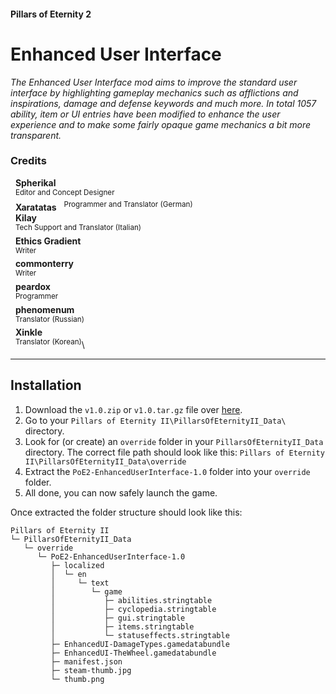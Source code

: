 #### Pillars of Eternity 2
# Enhanced User Interface
*The Enhanced User Interface mod aims to improve the standard user interface by highlighting gameplay mechanics such as afflictions and inspirations, damage and defense keywords and much more. In total 1057 ability, item or UI entries have been modified to enhance the user experience and to make some fairly opaque game mechanics a bit more transparent.*

### Credits
&nbsp;&nbsp;**Spherikal**\
&nbsp;&nbsp;<sup>Editor and Concept Designer</sup>\
&nbsp;&nbsp;**Xaratatas**
&nbsp;&nbsp;<sup>Programmer and Translator (German)</sup>\
&nbsp;&nbsp;**Kilay**\
&nbsp;&nbsp;<sup>Tech Support and Translator (Italian)</sup>\
&nbsp;&nbsp;**Ethics Gradient**\
&nbsp;&nbsp;<sup>Writer</sup>\
&nbsp;&nbsp;**commonterry**\
&nbsp;&nbsp;<sup>Writer</sup>\
&nbsp;&nbsp;**peardox**\
&nbsp;&nbsp;<sup>Programmer</sup>\
&nbsp;&nbsp;**phenomenum**\
&nbsp;&nbsp;<sup>Translator (Russian)</sup>\
&nbsp;&nbsp;**Xinkle**\
&nbsp;&nbsp;<sup>Translator (Korean)</sup>\

***

## Installation

1. Download the `v1.0.zip` or `v1.0.tar.gz` file over [here](releases).
2. Go to your `Pillars of Eternity II\PillarsOfEternityII_Data\` directory.
3. Look for (or create) an `override` folder in your `PillarsOfEternityII_Data` directory.
The correct file path should look like this: `Pillars of Eternity II\PillarsOfEternityII_Data\override`
4. Extract the `PoE2-EnhancedUserInterface-1.0` folder into your `override` folder.
6. All done, you can now safely launch the game.

Once extracted the folder structure should look like this:
```
Pillars of Eternity II
└─ PillarsOfEternityII_Data
   └─ override
      └─ PoE2-EnhancedUserInterface-1.0
         ├─ localized
         │  └─ en
         │     └─ text
         │        └─ game
         │           ├─ abilities.stringtable
         │           ├─ cyclopedia.stringtable
         │           ├─ gui.stringtable
         │           ├─ items.stringtable
         │           └─ statuseffects.stringtable
         ├─ EnhancedUI-DamageTypes.gamedatabundle
         ├─ EnhancedUI-TheWheel.gamedatabundle
         ├─ manifest.json
         ├─ steam-thumb.jpg
         └─ thumb.png
```
